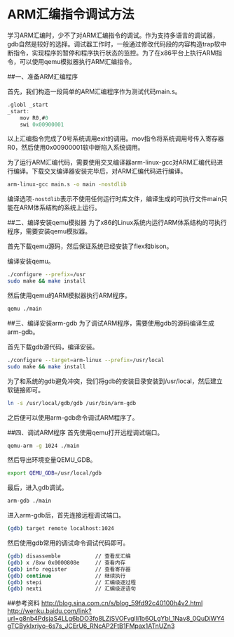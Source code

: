 # ARM汇编指令调试方法


学习ARM汇编时，少不了对ARM汇编指令的调试。作为支持多语言的调试器，gdb自然是较好的选择。调试器工作时，一般通过修改代码段的内容构造trap软中断指令，实现程序的暂停和程序执行状态的监控。为了在x86平台上执行ARM指令，可以使用qemu模拟器执行ARM汇编指令。

##一、准备ARM汇编程序

首先，我们构造一段简单的ARM汇编程序作为测试代码main.s。

```c
.globl _start
_start:
    mov R0,#0
    swi 0x00900001
```

以上汇编指令完成了0号系统调用exit的调用。mov指令将系统调用号传入寄存器R0，然后使用0x00900001软中断陷入系统调用。

为了运行ARM汇编代码，需要使用交叉编译器arm-linux-gcc对ARM汇编代码进行编译。下载交叉编译器安装完毕后，对ARM汇编代码进行编译。

```sh
arm-linux-gcc main.s -o main -nostdlib
```

编译选项`-nostdlib`表示不使用任何运行时库文件，编译生成的可执行文件main只能在ARM体系结构的系统上运行。

##二、编译安装qemu模拟器
为了x86的Linux系统内运行ARM体系结构的可执行程序，需要安装qemu模拟器。

首先下载qemu源码，然后保证系统已经安装了flex和bison。

编译安装qemu。

```sh
./configure --prefix=/usr
sudo make && make install
```

然后使用qemu的ARM模拟器执行ARM程序。

```sh
qemu ./main
```

##三、编译安装arm-gdb
为了调试ARM程序，需要使用gdb的源码编译生成arm-gdb。

首先下载gdb源代码，编译安装。

```sh
./configure --target=arm-linux --prefix=/usr/local
sudo make && make install
```

为了和系统的gdb避免冲突，我们将gdb的安装目录安装到/usr/local，然后建立软链接即可。

```sh
ln -s /usr/local/gdb/gdb /usr/bin/arm-gdb
```

之后便可以使用arm-gdb命令调试ARM程序了。

##四、调试ARM程序
首先使用qemu打开远程调试端口。

```sh
qemu-arm -g 1024 ./main
```

然后导出环境变量QEMU_GDB。

```sh
export QEMU_GDB=/usr/local/gdb
```

最后，进入gdb调试。

```sh
arm-gdb ./main
```

进入arm-gdb后，首先连接远程调试端口。

```sh
(gdb) target remote localhost:1024
```

然后使用gdb常用的调试命令调试代码即可。

```sh
(gdb) disassemble           // 查看反汇编
(gdb) x /8xw 0x0000808e     // 查看内存
(gdb) info register         // 查看寄存器
(gdb) continue              // 继续执行
(gdb) stepi                 // 汇编级逐过程
(gdb) nexti                 // 汇编级逐语句
```

##参考资料
http://blog.sina.com.cn/s/blog_59fd92c40100h4v2.html
http://wenku.baidu.com/link?url=g8nb4PdsjaS4LLg6bDO3fo8LZjSVOFvglIi1b6OLgYbl_1Nav8_0QuDiWY4gTCByklxriyo-6s7s_JCErU6_RNcAP2FtB1FMpax1ATnUZn3